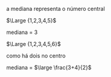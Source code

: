 a mediana representa o número central

$\Large {1,2,3,4,5}$

mediana = 3 

$\Large {1,2,3,4,5,6}$

como há dois no centro

mediana = $\large \frac{3+4}{2}$
